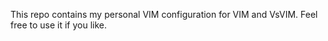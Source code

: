 This repo contains my personal VIM configuration for VIM and VsVIM. 
Feel free to use it if you like.
